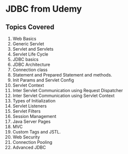 # JDBC from Udemy

## Topics Covered

1. Web Basics
2. Generic Servlet
3. Servlet and Servlets
4. Servlet Life Cycle
5. JDBC basics
6. JDBC Architecture
7. Connection class
8. Statement and Prepared Statement and methods.
9. Init Params and Servlet Config
10. Servlet Context
11. Inter Servlet Communication using Request Dispatcher
12. Inter Servlet Communication using Servlet Context
13. Types of Initialization
14. Servlet Listeners
15. Servlet Filters
16. Session Management
17. Java Server Pages
18. MVC
19. Custom Tags and JSTL.
20. Web Security
21. Connection Pooling
22. Advanced JDBC
